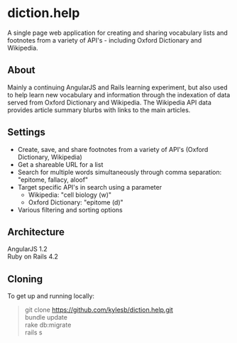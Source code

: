 # diction.help

A single page web application for creating and sharing vocabulary lists and footnotes from a variety of API's - including Oxford Dictionary and Wikipedia.

## About

Mainly a continuing AngularJS and Rails learning experiment, but also used to help learn new vocabulary and information through the indexation of data served from Oxford Dictionary and Wikipedia. The Wikipedia API data provides article summary blurbs with links to the main articles.

## Settings

* Create, save, and share footnotes from a variety of API's (Oxford Dictionary, Wikipedia)
* Get a shareable URL for a list
* Search for multiple words simultaneously through comma separation: "epitome, fallacy, aloof"
* Target specific API's in search using a parameter
  * Wikipedia: "cell biology (w)"
  * Oxford Dictionary: "epitome (d)"
* Various filtering and sorting options

## Architecture

AngularJS 1.2<br>
Ruby on Rails 4.2

## Cloning

To get up and running locally:

> git clone https://github.com/kylesb/diction.help.git<br>
> bundle update<br>
> rake db:migrate<br>
> rails s
